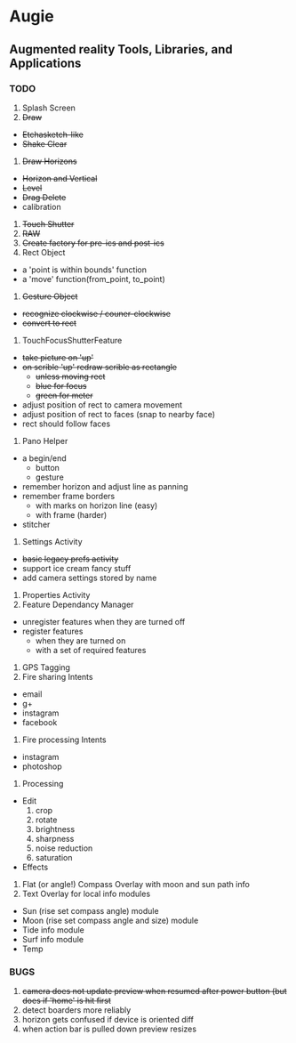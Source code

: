 Augie
=====
Augmented reality Tools, Libraries, and Applications
----------------------------------------------------

### TODO
1. Splash Screen
1. ~~Draw~~
  * ~~Etchasketch-like~~
  * ~~Shake Clear~~
1. ~~Draw Horizons~~
  * ~~Horizon and Vertical~~
  * ~~Level~~
  * ~~Drag Delete~~
  * calibration
1. ~~Touch Shutter~~
1. ~~RAW~~
1. ~~Create factory for pre-ics and post-ics~~
1. Rect Object
  * a 'point is within bounds' function
  * a 'move' function(from_point, to_point)
1. ~~Gesture Object~~
  * ~~recognize clockwise / couner-clockwise~~
  * ~~convert to rect~~
1. TouchFocusShutterFeature
  * ~~take picture on 'up'~~
  * ~~on scrible 'up' redraw scrible as rectangle~~
      * ~~unless moving rect~~
      * ~~blue for focus~~
      * ~~green for meter~~
  * adjust position of rect to camera movement
  * adjust position of rect to faces (snap to nearby face)
  * rect should follow faces
1. Pano Helper
  * a begin/end
      * button
      * gesture
  * remember horizon and adjust line as panning
  * remember frame borders
    * with marks on horizon line (easy)
    * with frame (harder)
  * stitcher
1. Settings Activity
  * ~~basic legacy prefs activity~~
  * support ice cream fancy stuff
  * add camera settings stored by name
1. Properties Activity
1. Feature Dependancy Manager
  * unregister features when they are turned off
  * register features
      * when they are turned on 
      * with a set of required features
1. GPS Tagging
1. Fire sharing Intents
  * email
  * g+
  * instagram
  * facebook
1. Fire processing Intents
  * instagram
  * photoshop
1. Processing
  * Edit
      1. crop
      1. rotate
      1. brightness
      1. sharpness
      1. noise reduction
      1. saturation
  * Effects
1. Flat (or angle!) Compass Overlay with moon and sun path info
1. Text Overlay for local info modules
  * Sun (rise set compass angle) module
  * Moon (rise set compass angle and size) module
  * Tide info module
  * Surf info module
  * Temp

### BUGS
1. ~~camera does not update preview when resumed after 
   power button (but does if 'home' is hit first~~
1. detect boarders more reliably
1. horizon gets confused if device is oriented diff
1. when action bar is pulled down preview resizes

